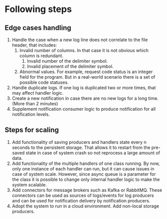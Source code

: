 # Following steps

## Edge cases handling

1. Handle the case when a new log line does not correlate to the file header,
   that includes:
    1. Invalid number of columns. In that case it is not obvious which column
       is redundant.
        1. Invalid number of the delimiter symbol.
        2. Invalid placement of the delimiter symbol.
    2. Abnormal values. For example, request code status is an integer field
       for the program. But in a real-world scenario there is a set of possible
       code statuses.
2. Handle duplicate logs. If one log is duplicated two or more times, that may
   affect handler logic.
3. Create a new notification in case there are no new logs for a long time. (More
   than 2 minutes)
4. Supplement notification consumer logic to produce notification for all
   notification levels.

## Steps for scaling

1. Add functionality of saving producers and handlers state every n seconds to
   the persistent storage. That allows it to restart from the pre-saved state in
   case of system crash so not reprocess a large amount of data.
2. Add functionality of the multiple handlers of one class running. By now,
   only one instance of each handler can run, but it can cause issues in case
   of system scale. However, since async queue is a parameter for the class it
   is possible to change only internal handler logic to make the system scalable.
3. Add connectors for message brokers such as Kafka or RabbitMQ. These
   connectors can be used as sources of logs/events for log producers and can
   be used for notification delivery by notification producers.
4. Adopt the system to run in a cloud environment. Add non-local storage
   producers. 